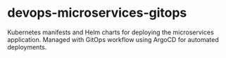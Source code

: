 # devops-microservices-gitops
Kubernetes manifests and Helm charts for deploying the microservices application. Managed with GitOps workflow using ArgoCD for automated deployments.
